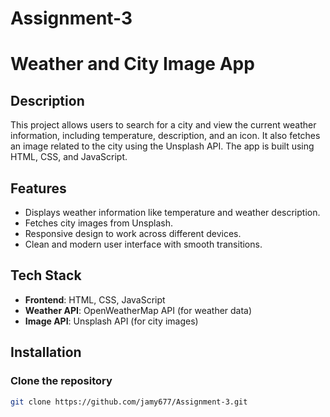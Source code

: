 # Assignment-3
# Weather and City Image App

## Description
This project allows users to search for a city and view the current weather information, including temperature, description, and an icon. It also fetches an image related to the city using the Unsplash API. The app is built using HTML, CSS, and JavaScript.

## Features
- Displays weather information like temperature and weather description.
- Fetches city images from Unsplash.
- Responsive design to work across different devices.
- Clean and modern user interface with smooth transitions.

## Tech Stack
- **Frontend**: HTML, CSS, JavaScript
- **Weather API**: OpenWeatherMap API (for weather data)
- **Image API**: Unsplash API (for city images)

## Installation

### Clone the repository
```bash
git clone https://github.com/jamy677/Assignment-3.git
